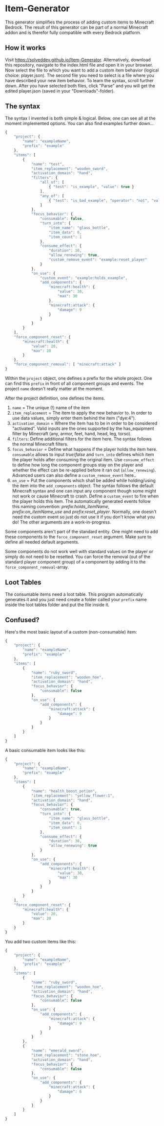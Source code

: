 # Item-Generator
This generator simplifies the process of adding custom items to Minecraft Bedrock. The result of this generator can be part of a normal Minecraft addon and is therefor fully compatible with every Bedrock platform.

## How it works
Visit https://solveddev.github.io/Item-Generator. Alternatively, download this repository, navigate to the index.html file and open it in your browser. Now select the file to which you want to add a custom item behavior (logical choice: player.json). The second file you need to select is a file where you have described your new item behavior. To learn the syntax, scroll further down. After you have selected both files, click "Parse" and you will get the edited player.json (saved in your "Downloads"-folder).

## The syntax
The syntax I invented is both simple & logical. Below, one can see all at the moment implemented options. You can also find examples further down...

```javascript
{
	"project": {
		"name": "exampleName",
		"prefix": "example"
	},
	"items": [
		{
			"name": "test",
			"item_replacement": "wooden_sword",
			"activation_domain": "hand",
			"filters": {
				"all_of": [ 
					{ "test": "is_example", "value": true }
				],
				"any_of": [
					{ "test": "is_bad_example", "operator": "not", "value": true }
				]
			},
			"focus_behavior": {
				"consumable": false,
				"turn_into": {
					"item_name": "glass_bottle",
					"item_data": 0,
					"item_count": 1
				},
				"consume_effect": {
					"duration": 10,
					"allow_renewing": true,
					"custom_remove_event": "example:reset_player"
				}
			},
			"on_use": {
				"custom_event": "example:holds_example",
				"add_components": {
					"minecraft:health": {
						"value": 30,
						"max": 30
					},
					"minecraft:attack": {
						"damage": 9
					}
				}
			}
		}
	],
	"force_component_reset": {
		"minecraft:health": {
			"value": 20,
			"max": 20
		}
	},
	"force_component_removal": [ "minecraft:attack" ]
}
```
Within the ```project``` object, one defines a prefix for the whole project. One can find this ```prefix``` in front of all component groups and events. The project ```name``` doesn't really matter at the moment.

After the project definition, one defines the items.
1. ```name``` = The unique (!) name of the item  
2. ```item_replacement``` = The item to apply the new behavior to. In order to use data values, simply enter them behind the item ("dye:4").  
3. ```activation_domain``` = Where the item has to be in order to be considered "activated". Valid inputs are the ones supported by the has_equipment filter by Minecraft (any, armor, feet, hand, head, leg, torso).
4. ```filters```: Define additional filters for the item here. The syntax follows the normal Minecraft filters.
5. ```focus_behavior``` = Define what happens if the player holds the item here. ```consumable``` allows to input *true*/*false* and ```turn_into``` defines which item the player holds after consuming the original item. Use ```consume_effect``` to define how long the component groups stay on the player and whether the effect can be re-applied before it ran out (```allow_renewing```). Advanced users can also define a ```custom_remove_event``` here..
6. ```on_use``` = Put the components which shall be added while holding/using the item into the ```add_components``` object. The syntax follows the default Minecraft syntax and one can input any component though some might not work or cause Minecraft to crash. Define a ```custom_event``` to fire when the player holds this item. The automatically generated events follow this naming convention: *prefix:holds_itemName*, *prefix:on_itemName_use* and *prefix:reset_player*. Normally, one doesn't need the custom event so just do not use it if you don't know what you do! The other arguments are a work-in-progress.

Some components aren't part of the standard entity. One might need to add these components to the ```force_component_reset``` argument. Make sure to define all needed default arguments.

Some components do not work well with standard values on the player or simply do not need to be resetted. You can force the removal (out of the standard player component group) of a component by adding it to the ```force_component_removal```-array.

## Loot Tables
The consumable items need a loot table. This program automatically generates it and you just need create a folder called your ```prefix``` name inside the loot tables folder and put the file inside it.

##	Confused?
Here's the most basic layout of a custom (non-consumable) item:
```javascript
{
	"project": {
		"name": "exampleName",
		"prefix": "example"
	},
	"items": [
		{
			"name": "ruby_sword",
			"item_replacement": "wooden_hoe",
			"activation_domain": "hand",
			"focus_behavior": {
				"consumable": false
			},
			"on_use": {
				"add_components": {
					"minecraft:attack": {
						"damage": 9
					}
				}
			}
		}
	]
}
```

A basic consumable item looks like this:

```javascript
{
	"project": {
		"name": "exampleName",
		"prefix": "example"
	},
	"items": [
		{
			"name": "health_boost_potion",
			"item_replacement": "yellow_flower:1",
			"activation_domain": "hand",
			"focus_behavior": {
				"consumable": true,
				"turn_into": {
					"item_name": "glass_bottle",
					"item_data": 0,
					"item_count": 1
				},
				"consume_effect": {
					"duration": 30,
					"allow_renewing": true
				}
			},
			"on_use": {
				"add_components": {
					"minecraft:health": {
						"value": 30,
						"max": 30
					}
				}
			}
		}
	],
	"force_component_reset": {
		"minecraft:health": {
			"value": 20,
			"max": 20
		}
	}
}
```

You add two custom items like this:
```javascript
{
	"project": {
		"name": "exampleName",
		"prefix": "example"
	},
	"items": [
		{
			"name": "ruby_sword",
			"item_replacement": "wooden_hoe",
			"activation_domain": "hand",
			"focus_behavior": {
				"consumable": false
			},
			"on_use": {
				"add_components": {
					"minecraft:attack": {
						"damage": 9
					}
				}
			}
		},
		{
			"name": "emerald_sword",
			"item_replacement": "stone_hoe",
			"activation_domain": "hand",
			"focus_behavior": {
				"consumable": false
			},
			"on_use": {
				"add_components": {
					"minecraft:attack": {
						"damage": 6
					}
				}
			}
		}
	]
}
```
